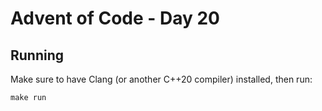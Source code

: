# Advent of Code - Day 20

## Running

Make sure to have Clang (or another C++20 compiler) installed, then run:

```
make run
```
